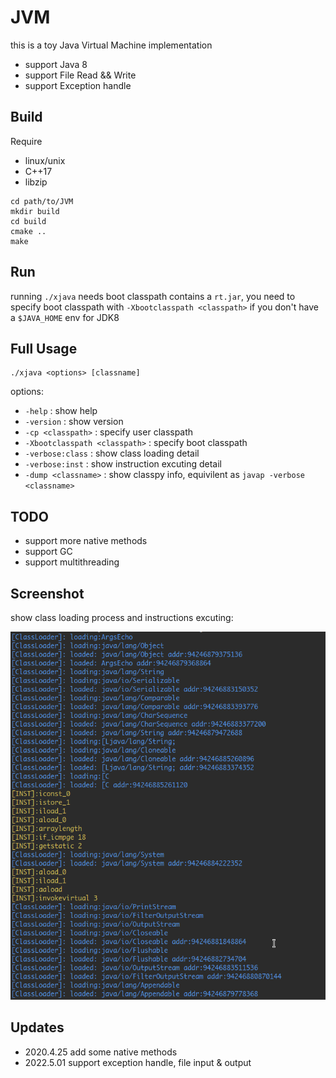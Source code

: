 # JVM
this is a toy Java Virtual Machine implementation
 - support Java 8
 - support File Read && Write
 - support Exception handle

## Build
Require
 - linux/unix
 - C++17
 - libzip

```
cd path/to/JVM
mkdir build
cd build
cmake ..
make
```

## Run
running `./xjava` needs boot classpath contains a `rt.jar`, you need to specify boot classpath with `-Xbootclasspath <classpath>` if you don't have a `$JAVA_HOME` env for JDK8

## Full Usage
```
./xjava <options> [classname]
```
options: 
 - `-help`                        : show help
 - `-version`                     : show version
 - `-cp <classpath>`              : specify user classpath
 - `-Xbootclasspath <classpath>`  : specify boot classpath
 - `-verbose:class`               : show class loading detail
 - `-verbose:inst`                : show instruction excuting detail
 - `-dump <classname>`            : show classpy info, equivilent as `javap -verbose <classname>`

## TODO
 - support more native methods
 - support GC
 - support multithreading

## Screenshot
show class loading process and instructions excuting:

![](screenshot/demo2.png)

## Updates
 - 2020.4.25 add some native methods
 - 2022.5.01 support exception handle, file input & output